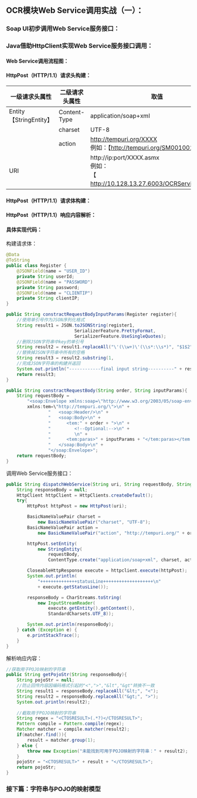## OCR模块Web Service调用实战（一）：

### Soap UI初步调用Web Service服务接口：



### Java借助HttpClient实现Web Service服务接口调用：

#### Web Service调用流程图：



#### HttpPost（HTTP/1.1）请求头构建：

| 一级请求头属性         | 二级请求头属性 | 取值                                                         |
| ---------------------- | -------------- | ------------------------------------------------------------ |
| Entity【StringEntity】 | Content-Type   | application/soap+xml                                         |
|                        | charset        | UTF-8                                                        |
|                        | action         | http://tempuri.org/XXXX<br />例如：【http://tempuri.org/SM001001】 |
| URI                    |                | http://ip:port/XXXX.asmx<br />例如：【http://10.128.13.27.6003/OCRService.asmx】 |

#### HttpPost（HTTP/1.1）请求体构建：

#### HttpPost（HTTP/1.1）响应内容解析：

#### 具体实现代码：

构建请求体：

```java
@Data
@ToString
public class Register {
    @JSONField(name = "USER_ID")
    private String userId;
    @JSONField(name = "PASSWORD")
    private String password;
    @JSONField(name = "CLIENTIP")
    private String clientIP;
}
```

```java
public String constractRequestBodyInputParams(Register register){
    //使用单引号作为JSON序列化格式
    String result1 = JSON.toJSONString(register1, 
                          SerializerFeature.PrettyFormat, 
                          SerializerFeature.UseSingleQuotes);
    //删除JSON字符串中key的单引号
    String result2 = result1.replaceAll("\'(\\w+)\'(\\s*:\\s*)", "$1$2");
    //替换掉JSON字符串中所有的空格
    String result3 = result2.substring(1,                                   result2.lastIndexOf("}")).replaceAll("\\s*", "");
    //完成JSON字符串的构建并返回
    System.out.println("------------final input string----------" + result3);
 	return result3;
}
```

```java
public String constractRequestBody(String order, String inputParams){
    String requestBody = 
        "<soap:Envelope xmlns:soap=\"http://www.w3.org/2003/05/soap-envelope\" 
        xmlns:tem=\"http://tempuri.org/\">\n" +
                "   <soap:Header/>\n" +
                "   <soap:Body>\n" +
                "      <tem:" + order + ">\n" +
                "         <!--Optional:-->\n" +
                "         \n" +
                "      <tem:paras>" + inputParams + "</tem:paras></tem:" + order + ">\n" +
                "   </soap:Body>\n" +
                "</soap:Envelope>";
    return requestBody;
}
```

调用Web Service服务接口：

```java
public String dispatchWebService(String uri, String requestBody, String order){
    String responseBody = null;
    HttpClient httpClient = HttpClients.createDefault();
    try{
        HttpPost httpPost = new HttpPost(uri);

		BasicNameValuePair charset = 
            new BasicNameValuePair("charset", "UTF-8");
        BasicNameValuePair action = 
            new BasicNameValuePair("action", "http://tempuri.org/" + order);

        httpPost.setEntity(
            new StringEntity(
                requestBody, 
                ContentType.create("application/soap+xml", charset, action)));

        CloseableHttpResponse execute = httpclient.execute(httpPost);
        System.out.println(
            "++++++++++++++statusLine+++++++++++++++++++\n" 
            + execute.getStatusLine());

        responseBody = CharStreams.toString(
            new InputStreamReader(
                execute.getEntity().getContent(), 
                StandardCharsets.UTF_8));

        System.out.println(responseBody);
    } catch (Exception e) {
        e.printStackTrace();
    }
}
```

解析响应内容：

```java
//获取用于POJO映射的字符串
public String getPojoStr(String responseBody){
    String pojoStr = null;
    //防止回传内容因编码格式引起的"<",">","&lt","&gt"转换不一致
    String result1 = responseBody.replaceAll("&lt;", "<");
    String result2 = responseBody.replaceAll("&gt;", ">");
    System.out.println(result2);
    
    //截取用于POJO映射的字符串
    String regex = "<CTOSRESULT>(.*?)</CTOSRESULT>";
    Pattern compile = Pattern.compile(regex);
    Matcher matcher = compile.matcher(result2);
    if(matcher.find()){
        result = matcher.group(1);
    } else {
        throw new Exception("未能找到可用于POJO映射的字符串：" + result2);
    }
    pojoStr = "<CTOSRESULT>" + result + "</CTOSRESULT>";
    return pojoStr;
}
```

### 接下篇：字符串与POJO的映射模型





